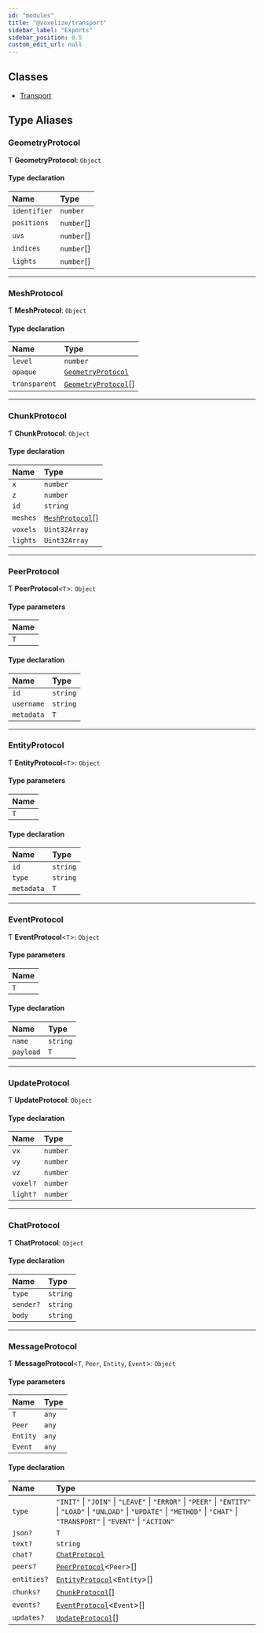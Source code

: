 ```yaml
---
id: "modules"
title: "@voxelize/transport"
sidebar_label: "Exports"
sidebar_position: 0.5
custom_edit_url: null
---
```


## Classes

- [Transport](classes/Transport.md)

## Type Aliases

### GeometryProtocol

Ƭ **GeometryProtocol**: `Object`

#### Type declaration

| Name | Type |
| :------ | :------ |
| `identifier` | `number` |
| `positions` | `number`[] |
| `uvs` | `number`[] |
| `indices` | `number`[] |
| `lights` | `number`[] |

___

### MeshProtocol

Ƭ **MeshProtocol**: `Object`

#### Type declaration

| Name | Type |
| :------ | :------ |
| `level` | `number` |
| `opaque` | [`GeometryProtocol`](modules.md#geometryprotocol) |
| `transparent` | [`GeometryProtocol`](modules.md#geometryprotocol)[] |

___

### ChunkProtocol

Ƭ **ChunkProtocol**: `Object`

#### Type declaration

| Name | Type |
| :------ | :------ |
| `x` | `number` |
| `z` | `number` |
| `id` | `string` |
| `meshes` | [`MeshProtocol`](modules.md#meshprotocol)[] |
| `voxels` | `Uint32Array` |
| `lights` | `Uint32Array` |

___

### PeerProtocol

Ƭ **PeerProtocol**<`T`\>: `Object`

#### Type parameters

| Name |
| :------ |
| `T` |

#### Type declaration

| Name | Type |
| :------ | :------ |
| `id` | `string` |
| `username` | `string` |
| `metadata` | `T` |

___

### EntityProtocol

Ƭ **EntityProtocol**<`T`\>: `Object`

#### Type parameters

| Name |
| :------ |
| `T` |

#### Type declaration

| Name | Type |
| :------ | :------ |
| `id` | `string` |
| `type` | `string` |
| `metadata` | `T` |

___

### EventProtocol

Ƭ **EventProtocol**<`T`\>: `Object`

#### Type parameters

| Name |
| :------ |
| `T` |

#### Type declaration

| Name | Type |
| :------ | :------ |
| `name` | `string` |
| `payload` | `T` |

___

### UpdateProtocol

Ƭ **UpdateProtocol**: `Object`

#### Type declaration

| Name | Type |
| :------ | :------ |
| `vx` | `number` |
| `vy` | `number` |
| `vz` | `number` |
| `voxel?` | `number` |
| `light?` | `number` |

___

### ChatProtocol

Ƭ **ChatProtocol**: `Object`

#### Type declaration

| Name | Type |
| :------ | :------ |
| `type` | `string` |
| `sender?` | `string` |
| `body` | `string` |

___

### MessageProtocol

Ƭ **MessageProtocol**<`T`, `Peer`, `Entity`, `Event`\>: `Object`

#### Type parameters

| Name | Type |
| :------ | :------ |
| `T` | `any` |
| `Peer` | `any` |
| `Entity` | `any` |
| `Event` | `any` |

#### Type declaration

| Name | Type |
| :------ | :------ |
| `type` | ``"INIT"`` \| ``"JOIN"`` \| ``"LEAVE"`` \| ``"ERROR"`` \| ``"PEER"`` \| ``"ENTITY"`` \| ``"LOAD"`` \| ``"UNLOAD"`` \| ``"UPDATE"`` \| ``"METHOD"`` \| ``"CHAT"`` \| ``"TRANSPORT"`` \| ``"EVENT"`` \| ``"ACTION"`` |
| `json?` | `T` |
| `text?` | `string` |
| `chat?` | [`ChatProtocol`](modules.md#chatprotocol) |
| `peers?` | [`PeerProtocol`](modules.md#peerprotocol)<`Peer`\>[] |
| `entities?` | [`EntityProtocol`](modules.md#entityprotocol)<`Entity`\>[] |
| `chunks?` | [`ChunkProtocol`](modules.md#chunkprotocol)[] |
| `events?` | [`EventProtocol`](modules.md#eventprotocol)<`Event`\>[] |
| `updates?` | [`UpdateProtocol`](modules.md#updateprotocol)[] |
